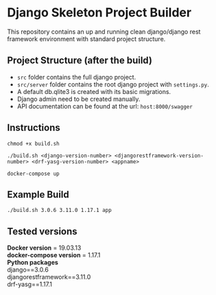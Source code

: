 # Django Skeleton Project Builder  

This repository contains an up and running clean django/django rest framework environment with standard project structure.   

## Project Structure (after the build)

* ```src``` folder contains the full django project.  
* ```src/server``` folder contains the root django project with ```settings.py```.  
* A default db.qlite3 is created with its basic migrations.  
* Django admin need to be created manually.  
* API documentation can be found at the url: ```host:8000/swagger```

## Instructions  

```chmod +x build.sh```  

```./build.sh <django-version-number> <djangorestframework-version-number> <drf-yasg-version-number> <appname>```  

```docker-compose up```

## Example Build  

```./build.sh 3.0.6 3.11.0 1.17.1 app```


## Tested versions  
**Docker version** = 19.03.13  
**docker-compose version** = 1.17.1  
**Python packages**  
django==3.0.6  
djangorestframework==3.11.0  
drf-yasg==1.17.1
